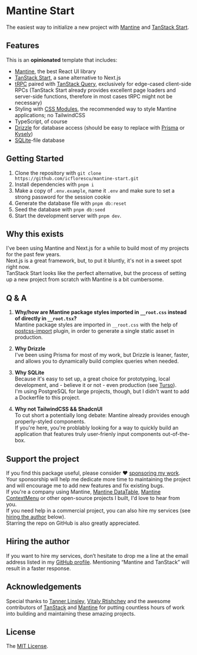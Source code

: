 # Mantine Start

The easiest way to initialize a new project with [Mantine](https://mantine.dev/) and [TanStack Start](https://tanstack.com/start).

## Features

This is an **opinionated** template that includes:

- [Mantine](https://mantine.dev/), the best React UI library
- [TanStack Start](https://tanstack.com/start), a sane alternative to Next.js
- [tRPC](https://trpc.io/) paired with [TanStack Query](https://tanstack.com/query), exclusively for edge-cased client-side RPCs (TanStack Start already provides excellent page loaders and server-side functions, therefore in most cases tRPC might not be necessary)
- Styling with [CSS Modules](https://mantine.dev/styles/css-modules/), the recommended way to style Mantine applications; no TailwindCSS
- TypeScript, of course
- [Drizzle](https://orm.drizzle.team/) for database access (should be easy to replace with [Prisma](https://www.prisma.io/) or [Kysely](https://kysely.dev/))
- [SQLite](https://www.sqlite.org/)-file database

## Getting Started

1. Clone the repository with `git clone https://github.com/icflorescu/mantine-start.git`
2. Install dependencies with `pnpm i`
3. Make a copy of `.env.example`, name it `.env` and make sure to set a strong password for the session cookie
4. Generate the database file with `pnpm db:reset`
5. Seed the database with `pnpm db:seed`
6. Start the development server with `pnpm dev`.

## Why this exists

I've been using Mantine and Next.js for a while to build most of my projects for the past few years.  
Next.js is a great framework, but, to put it bluntly, it's not in a sweet spot right now.  
TanStack Start looks like the perfect alternative, but the process of setting up a new project from scratch with Mantine is a bit cumbersome.

## Q & A

1. **Why/how are Mantine package styles imported in `__root.css` instead of directly in `__root.tsx`?**  
   Mantine package styles are imported in `__root.css` with the help of [postcss-import](https://github.com/postcss/postcss-import) plugin, in order to generate a single static asset in production.

2. **Why Drizzle**  
   I've been using Prisma for most of my work, but Drizzle is leaner, faster, and allows you to dynamically build complex queries when needed.

3. **Why SQLite**  
   Because it's easy to set up, a great choice for prototyping, local development, and - believe it or not - even production (see [Turso](https://turso.tech/)).  
   I'm using PostgreSQL for large projects, though, but I didn't want to add a Dockerfile to this project.

4. **Why not TailwindCSS && ShadcnUI**  
   To cut short a potentially long debate: Mantine already provides enough properly-styled components.  
   If you're here, you're problably looking for a way to quickly build an application that features truly user-frienly input components out-of-the-box.

## Support the project

If you find this package useful, please consider ❤️ [sponsoring my work](https://github.com/sponsors/icflorescu).  
Your sponsorship will help me dedicate more time to maintaining the project and will encourage me to add new features and fix existing bugs.  
If you're a company using Mantine, [Mantine DataTable](https://icflorescu.github.io/mantine-datatable/), [Mantine ContextMenu](https://icflorescu.github.io/mantine-contextmenu/) or other open-source projects I built, I'd love to hear from you.  
If you need help in a commercial project, you can also hire my services (see [hiring the author](#hiring-the-author) below).  
Starring the repo on GitHub is also greatly appreciated.

## Hiring the author

If you want to hire my services, don’t hesitate to drop me a line at the email address listed in my [GitHub profile](https://github.com/icflorescu).
Mentioning “Mantine and TanStack” will result in a faster response.

## Acknowledgements

Special thanks to [Tanner Linsley](https://github.com/tannerlinsley), [Vitaly Rtishchev](https://github.com/rtivital) and the awesome contributors of [TanStack](https://tanstack.com/) and [Mantine](https://mantine.dev/) for putting countless hours of work into building and maintaining these amazing projects.

## License

The [MIT License](https://github.com/icflorescu/mantine-datatable/blob/master/LICENSE).
